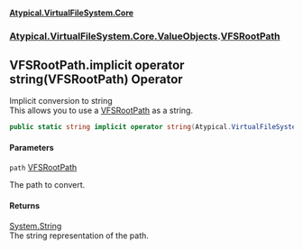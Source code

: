 #### [Atypical.VirtualFileSystem.Core](Atypical.VirtualFileSystem.Core.md 'Atypical.VirtualFileSystem.Core')
### [Atypical.VirtualFileSystem.Core.ValueObjects](Atypical.VirtualFileSystem.Core.ValueObjects.md 'Atypical.VirtualFileSystem.Core.ValueObjects').[VFSRootPath](Atypical.VirtualFileSystem.Core.ValueObjects.VFSRootPath.md 'Atypical.VirtualFileSystem.Core.ValueObjects.VFSRootPath')

## VFSRootPath.implicit operator string(VFSRootPath) Operator

Implicit conversion to string  
This allows you to use a [VFSRootPath](Atypical.VirtualFileSystem.Core.ValueObjects.VFSRootPath.md 'Atypical.VirtualFileSystem.Core.ValueObjects.VFSRootPath') as a string.

```csharp
public static string implicit operator string(Atypical.VirtualFileSystem.Core.ValueObjects.VFSRootPath path);
```
#### Parameters

<a name='Atypical.VirtualFileSystem.Core.ValueObjects.VFSRootPath.op_Implicitstring(Atypical.VirtualFileSystem.Core.ValueObjects.VFSRootPath).path'></a>

`path` [VFSRootPath](Atypical.VirtualFileSystem.Core.ValueObjects.VFSRootPath.md 'Atypical.VirtualFileSystem.Core.ValueObjects.VFSRootPath')

The path to convert.

#### Returns
[System.String](https://docs.microsoft.com/en-us/dotnet/api/System.String 'System.String')  
The string representation of the path.